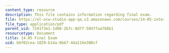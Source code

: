 ```yaml
---
content_type: resource
description: This file contains information regarding final exam.
file: https://ol-ocw-studio-app-qa.s3.amazonaws.com/courses/14-05-intermediate-macroeconomics-spring-2013/bbf02cea1029b14a8bb744a116e300cf_MIT14_05S13_finalexam.pdf
file_type: application/pdf
parent_uid: 7241f3e1-1d00-2b7c-8d7f-5847faa768b1
resourcetype: Document
title: 14.05 Final Exam
uid: bbf02cea-1029-b14a-8bb7-44a116e300cf
---
```

